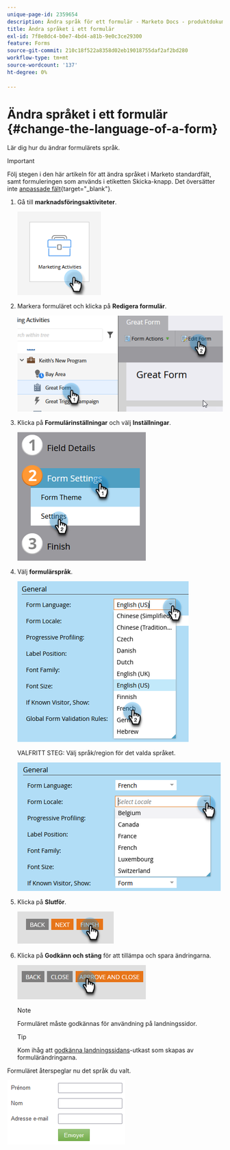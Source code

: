 ```yaml
---
unique-page-id: 2359654
description: Ändra språk för ett formulär - Marketo Docs - produktdokumentation
title: Ändra språket i ett formulär
exl-id: 7f8e8dc4-b0e7-4bd4-a81b-9e0c3ce29300
feature: Forms
source-git-commit: 210c18f522a8358d02eb19018755daf2af2bd280
workflow-type: tm+mt
source-wordcount: '137'
ht-degree: 0%

---
```


# Ändra språket i ett formulär {#change-the-language-of-a-form}

Lär dig hur du ändrar formulärets språk.

>[!IMPORTANT]
>
>Följ stegen i den här artikeln för att ändra språket i Marketo standardfält, samt formuleringen som används i etiketten Skicka-knapp. Det översätter inte [anpassade fält](/help/marketo/product-docs/administration/field-management/create-a-custom-field-in-marketo.md){target="_blank"}.

1. Gå till **marknadsföringsaktiviteter**.

   ![](assets/change-the-language-of-a-form-1.png)

1. Markera formuläret och klicka på **Redigera formulär**.

   ![](assets/change-the-language-of-a-form-2.png)

1. Klicka på **Formulärinställningar** och välj **Inställningar**.

   ![](assets/change-the-language-of-a-form-3.png)

1. Välj **formulärspråk**.

   ![](assets/change-the-language-of-a-form-4.png)

   VALFRITT STEG: Välj språk/region för det valda språket.

   ![](assets/change-the-language-of-a-form-5.png)

1. Klicka på **Slutför**.

   ![](assets/change-the-language-of-a-form-6.png)

1. Klicka på **Godkänn och stäng** för att tillämpa och spara ändringarna.

   ![](assets/change-the-language-of-a-form-7.png)

   >[!NOTE]
   >
   >Formuläret måste godkännas för användning på landningssidor.

   >[!TIP]
   >
   >Kom ihåg att [godkänna landningssidans](/help/marketo/product-docs/demand-generation/landing-pages/understanding-landing-pages/approve-unapprove-or-delete-a-landing-page.md)-utkast som skapas av formulärändringarna.

Formuläret återspeglar nu det språk du valt.

![](assets/change-the-language-of-a-form-8.png)

